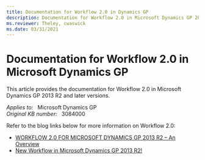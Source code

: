 ```yaml
---
title: Documentation for Workflow 2.0 in Dynamics GP
description: Documentation for Workflow 2.0 in Microsoft Dynamics GP 2013 R2 and later versions.
ms.reviewer: Theley, cwaswick
ms.date: 03/31/2021
---
```

# Documentation for Workflow 2.0 in Microsoft Dynamics GP

This article provides the documentation for Workflow 2.0 in Microsoft Dynamics GP 2013 R2 and later versions.

_Applies to:_ &nbsp; Microsoft Dynamics GP  
_Original KB number:_ &nbsp; 3084000

Refer to the blog links below for more information on Workflow 2.0:

- [WORKFLOW 2.0 FOR MICROSOFT DYNAMICS GP 2013 R2 – An Overview](https://community.dynamics.com/blogs/post/?postid=016b815a-f1c9-4862-8a44-4326550ce92e)
- [New Workflow in Microsoft Dynamics GP 2013 R2!](https://community.dynamics.com/gp/b/dynamicsgp/posts/new-workflow-in-microsoft-dynamics-gp-2013-r2)

